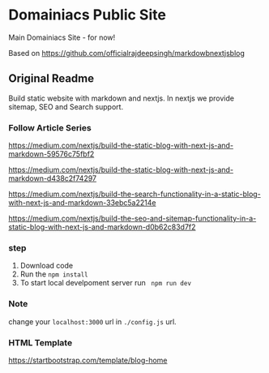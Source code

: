 # Domainiacs Public Site

Main Domainiacs Site - for now!

Based on https://github.com/officialrajdeepsingh/markdowbnextjsblog

## Original Readme

Build static website with markdown and nextjs.
In nextjs we provide sitemap, SEO and Search support.

### Follow Article Series
https://medium.com/nextjs/build-the-static-blog-with-next-js-and-markdown-59576c75fbf2

https://medium.com/nextjs/build-the-static-blog-with-next-js-and-markdown-d438c2f74297

https://medium.com/nextjs/build-the-search-functionality-in-a-static-blog-with-next-js-and-markdown-33ebc5a2214e

https://medium.com/nextjs/build-the-seo-and-sitemap-functionality-in-a-static-blog-with-next-js-and-markdown-d0b62c83d7f2



### step
1. Download code
2. Run the `npm install`
3. To start local develpoment server run ` npm run dev`

### Note 
change your ` localhost:3000 ` url in `./config.js` url. 

### HTML Template
https://startbootstrap.com/template/blog-home
